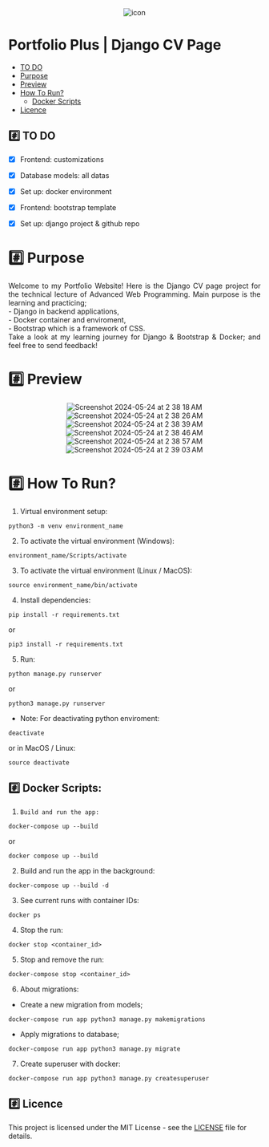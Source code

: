 <div align="center">
    <img src="https://img.icons8.com/?size=100&id=FnTmHRua3mU3&format=png&color=000000" alt="icon">
</div>

<h1 align="">Portfolio Plus | Django CV Page</h1>

*  [TO DO](#hash-todo)
*  [Purpose](#hash-purpose)
*  [Preview](#hash-preview)
*  [How To Run?](#hash-how-to-run)
    *  [Docker Scripts](#hash-docker-scripts)
*  [Licence](#hash-licence)


## :hash: TO DO
- [x] Frontend: customizations
- [x] Database models: all datas 
- [x] Set up: docker environment
- [x] Frontend: bootstrap template
- [x] Set up: django project & github repo


# :hash: Purpose
<div align="justify">
Welcome to my Portfolio Website! Here is the Django CV page project for the technical lecture of Advanced Web Programming. Main purpose is the learning and practicing;<br>
- Django in backend applications,<br>
- Docker container and enviroment,<br>
- Bootstrap which is a framework of CSS.<br>
Take a look at my learning journey for Django & Bootstrap & Docker; and feel free to send feedback!
</div>


# :hash: Preview
<div align="center">
   
![Screenshot 2024-05-24 at 2 38 18 AM](https://github.com/semanurbilada/portfolio_plus/assets/96194982/9fbbff0a-2b67-4d64-8021-2ae1a06ce282)
![Screenshot 2024-05-24 at 2 38 26 AM](https://github.com/semanurbilada/portfolio_plus/assets/96194982/cf75919e-3b24-4cb3-bef1-db4bf75e22fd)
![Screenshot 2024-05-24 at 2 38 39 AM](https://github.com/semanurbilada/portfolio_plus/assets/96194982/c019b20a-ec92-411e-86d2-a0da4d5c221f)
![Screenshot 2024-05-24 at 2 38 46 AM](https://github.com/semanurbilada/portfolio_plus/assets/96194982/c7f48401-8ed0-42ef-b804-e01941d63ff9)
![Screenshot 2024-05-24 at 2 38 57 AM](https://github.com/semanurbilada/portfolio_plus/assets/96194982/232b8e0f-5538-4ccb-a8cb-8fb95544eb50)
![Screenshot 2024-05-24 at 2 39 03 AM](https://github.com/semanurbilada/portfolio_plus/assets/96194982/27d1fac1-5b2b-4a19-992f-209a33c06108)

</div>


# :hash: How To Run?
1. Virtual environment setup:
```
python3 -m venv environment_name
```

2. To activate the virtual environment (Windows):
```
environment_name/Scripts/activate
```

3. To activate the virtual environment (Linux / MacOS):
```
source environment_name/bin/activate
```

4. Install dependencies:
```
pip install -r requirements.txt
```
or
```
pip3 install -r requirements.txt
```

5. Run:
```
python manage.py runserver
```
or
```
python3 manage.py runserver
```

- Note: For deactivating python enviroment:
```
deactivate
```
or in MacOS / Linux:
```
source deactivate
```

## :hash: Docker Scripts:
1. ```Build and run the app:```
```
docker-compose up --build
```
or 
```
docker compose up --build
```

2. Build and run the app in the background:
```
docker-compose up --build -d
```

3. See current runs with container IDs:
```
docker ps
```

4. Stop the run:
```
docker stop <container_id>
```

5. Stop and remove the run:
```
docker-compose stop <container_id>
```

6. About migrations:
- Create a new migration from models;
```
docker-compose run app python3 manage.py makemigrations 
```

- Apply migrations to database;
```
docker-compose run app python3 manage.py migrate
```

7. Create superuser with docker:
```
docker-compose run app python3 manage.py createsuperuser
```

## :hash: Licence

This project is licensed under the MIT License - see the [LICENSE](https://github.com/semanurbilada/portfolio_plus?tab=MIT-1-ov-file#readme) file for details.